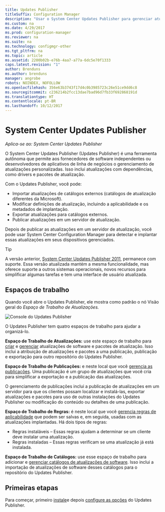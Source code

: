 ```yaml
---
title: Updates Publisher
titleSuffix: Configuration Manager
description: "Usar o System Center Updates Publisher para gerenciar atualizações personalizadas"
ms.custom: na
ms.date: 4/29/2017
ms.prod: configuration-manager
ms.reviewer: na
ms.suite: na
ms.technology: configmgr-other
ms.tgt_pltfrm: na
ms.topic: article
ms.assetid: 2200b02b-e76b-4aa7-a77a-6dc5e70f1333
caps.latest.revision: "1"
author: Brenduns
ms.author: brenduns
manager: angrobe
robots: NOINDEX, NOFOLLOW
ms.openlocfilehash: 356e63b3743f17d4c0b3985723c26e51ce9dd6c8
ms.sourcegitcommit: c236214b2fcc13dae7bad96d7fb33f692868191d
ms.translationtype: HT
ms.contentlocale: pt-BR
ms.lasthandoff: 10/12/2017
---
```

# <a name="system-center-updates-publisher"></a>System Center Updates Publisher

*Aplica-se ao: System Center Updates Publisher*

O System Center Updates Publisher (Updates Publisher) é uma ferramenta autônoma que permite aos fornecedores de software independentes ou desenvolvedores de aplicativos de linha de negócios o gerenciamento de atualizações personalizadas. Isso inclui atualizações com dependências, como drivers e pacotes de atualização.

Com o Updates Publisher, você pode:

-   Importar atualizações de catálogos externos (catálogos de atualização diferentes da Microsoft).
-   Modificar definições de atualização, incluindo a aplicabilidade e os metadados de implantação.
-   Exportar atualizações para catálogos externos.
-   Publicar atualizações em um servidor de atualização.

Depois de publicar as atualizações em um servidor de atualização, você pode usar System Center Configuration Manager para detectar e implantar essas atualizações em seus dispositivos gerenciados.

> [!TIP]  
> A versão anterior, [System Center Updates Publisher 2011](http://go.microsoft.com/fwlink/?LinkId=848111), permanece com suporte. Essa versão atualizada mantém a mesma funcionalidade, mas oferece suporte a outros sistemas operacionais, novos recursos para simplificar algumas tarefas e tem uma interface de usuário atualizada.

## <a name="workspaces"></a>Espaços de trabalho
Quando você abre o Updates Publisher, ele mostra como padrão o nó Visão geral do *Espaço de Trabalho de Atualizações.*

![Console do Updates Publisher](media/console1.png)   


O Updates Publisher tem quatro espaços de trabalho para ajudar a organizá-lo.


**Espaço de Trabalho de Atualizações:** use este espaço de trabalho para [criar](/sccm/sum/tools/create-updates-with-updates-publisher) e [gerenciar](/sccm/sum/tools/manage-updates-with-updates-publisher) atualizações de software e pacotes de atualização. Isso inclui a atribuição de atualizações e pacotes a uma publicação, publicação e exportação para outro repositório do Updates Publisher.

**Espaço de Trabalho de Publicações:** e neste local que você [gerencia as publicações](/sccm/sum/tools/updates-publisher-publications). Uma publicação é um grupo de atualizações que você cria para simplificar a exportação e a publicação das atualizações.

O gerenciamento de publicações inclui a publicação de atualizações em um servidor para que os clientes possam localizar e instalá-las, exportar atualizações e pacotes para uso de outras instalações do Updates Publisher ou modificação do conteúdo ou detalhes de uma publicação.



**Espaço de Trabalho de Regras:** é neste local que você [gerencia regras de aplicabilidade](/sccm/sum/tools/updates-publisher-applicability-rules) que podem ser salvas e, em seguida, usadas com as atualizações implantadas. Há dois tipos de regras:

-   Regras instaláveis – Essas regras ajudam a determinar se um cliente deve instalar uma atualização.
-   Regras instaladas – Essas regras verificam se uma atualização já está instalada.

**Espaço de Trabalho de Catálogos:** use esse espaço de trabalho para adicionar e [gerenciar catálogos de atualizações de software](/sccm/sum/tools/updates-publisher-catalogs). Isso inclui a importação de atualizações de software desses catálogos para o repositório do Updates Publisher.
## <a name="first-steps"></a>Primeiras etapas
Para começar, primeiro [instale](/sccm/sum/tools/install-updates-publisher)e depois [configure as opções](/sccm/sum/tools/updates-publisher-options) do Updates Publisher.
